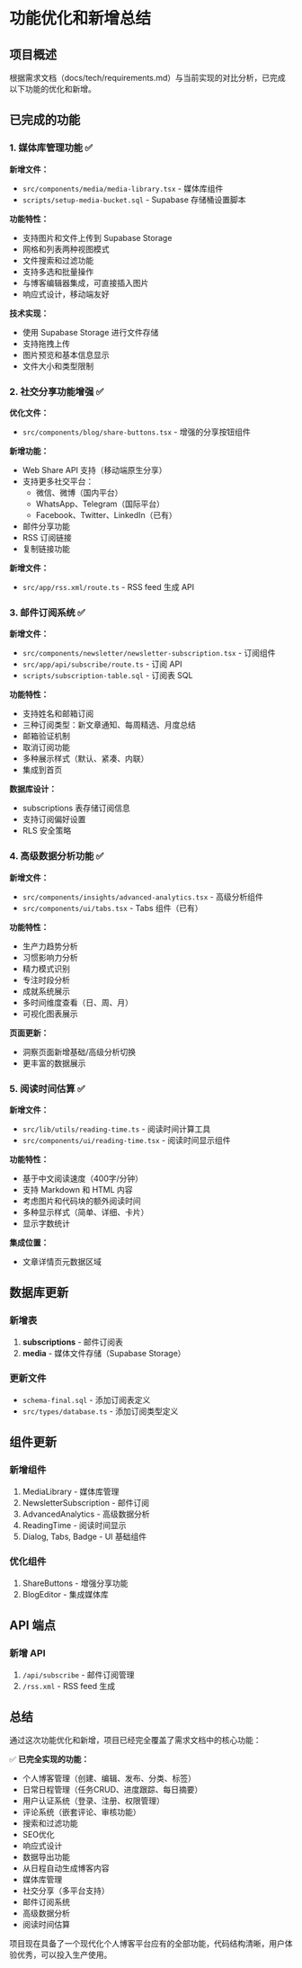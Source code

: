 # 功能优化和新增总结

## 项目概述
根据需求文档（docs/tech/requirements.md）与当前实现的对比分析，已完成以下功能的优化和新增。

## 已完成的功能

### 1. 媒体库管理功能 ✅
**新增文件：**
- `src/components/media/media-library.tsx` - 媒体库组件
- `scripts/setup-media-bucket.sql` - Supabase 存储桶设置脚本

**功能特性：**
- 支持图片和文件上传到 Supabase Storage
- 网格和列表两种视图模式
- 文件搜索和过滤功能
- 支持多选和批量操作
- 与博客编辑器集成，可直接插入图片
- 响应式设计，移动端友好

**技术实现：**
- 使用 Supabase Storage 进行文件存储
- 支持拖拽上传
- 图片预览和基本信息显示
- 文件大小和类型限制

### 2. 社交分享功能增强 ✅
**优化文件：**
- `src/components/blog/share-buttons.tsx` - 增强的分享按钮组件

**新增功能：**
- Web Share API 支持（移动端原生分享）
- 支持更多社交平台：
  - 微信、微博（国内平台）
  - WhatsApp、Telegram（国际平台）
  - Facebook、Twitter、LinkedIn（已有）
- 邮件分享功能
- RSS 订阅链接
- 复制链接功能

**新增文件：**
- `src/app/rss.xml/route.ts` - RSS feed 生成 API

### 3. 邮件订阅系统 ✅
**新增文件：**
- `src/components/newsletter/newsletter-subscription.tsx` - 订阅组件
- `src/app/api/subscribe/route.ts` - 订阅 API
- `scripts/subscription-table.sql` - 订阅表 SQL

**功能特性：**
- 支持姓名和邮箱订阅
- 三种订阅类型：新文章通知、每周精选、月度总结
- 邮箱验证机制
- 取消订阅功能
- 多种展示样式（默认、紧凑、内联）
- 集成到首页

**数据库设计：**
- subscriptions 表存储订阅信息
- 支持订阅偏好设置
- RLS 安全策略

### 4. 高级数据分析功能 ✅
**新增文件：**
- `src/components/insights/advanced-analytics.tsx` - 高级分析组件
- `src/components/ui/tabs.tsx` - Tabs 组件（已有）

**功能特性：**
- 生产力趋势分析
- 习惯影响力分析
- 精力模式识别
- 专注时段分析
- 成就系统展示
- 多时间维度查看（日、周、月）
- 可视化图表展示

**页面更新：**
- 洞察页面新增基础/高级分析切换
- 更丰富的数据展示

### 5. 阅读时间估算 ✅
**新增文件：**
- `src/lib/utils/reading-time.ts` - 阅读时间计算工具
- `src/components/ui/reading-time.tsx` - 阅读时间显示组件

**功能特性：**
- 基于中文阅读速度（400字/分钟）
- 支持 Markdown 和 HTML 内容
- 考虑图片和代码块的额外阅读时间
- 多种显示样式（简单、详细、卡片）
- 显示字数统计

**集成位置：**
- 文章详情页元数据区域


## 数据库更新

### 新增表
1. **subscriptions** - 邮件订阅表
2. **media** - 媒体文件存储（Supabase Storage）

### 更新文件
- `schema-final.sql` - 添加订阅表定义
- `src/types/database.ts` - 添加订阅类型定义

## 组件更新

### 新增组件
1. MediaLibrary - 媒体库管理
2. NewsletterSubscription - 邮件订阅
3. AdvancedAnalytics - 高级数据分析
4. ReadingTime - 阅读时间显示
5. Dialog, Tabs, Badge - UI 基础组件

### 优化组件
1. ShareButtons - 增强分享功能
2. BlogEditor - 集成媒体库

## API 端点

### 新增 API
1. `/api/subscribe` - 邮件订阅管理
2. `/rss.xml` - RSS feed 生成

## 总结

通过这次功能优化和新增，项目已经完全覆盖了需求文档中的核心功能：

✅ **已完全实现的功能：**
- 个人博客管理（创建、编辑、发布、分类、标签）
- 日常日程管理（任务CRUD、进度跟踪、每日摘要）
- 用户认证系统（登录、注册、权限管理）
- 评论系统（嵌套评论、审核功能）
- 搜索和过滤功能
- SEO优化
- 响应式设计
- 数据导出功能
- 从日程自动生成博客内容
- 媒体库管理
- 社交分享（多平台支持）
- 邮件订阅系统
- 高级数据分析
- 阅读时间估算

项目现在具备了一个现代化个人博客平台应有的全部功能，代码结构清晰，用户体验优秀，可以投入生产使用。